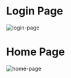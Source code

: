 # Login Page
![login-page](https://github.com/Muddrayss/instagranny-servlet/assets/134165419/7b972f76-2b82-46cb-aa56-7c0be821bbd9)

# Home Page
![home-page](https://github.com/Muddrayss/instagranny-servlet/assets/134165419/d56d758b-abde-4b3d-816b-c0fcb78367e7)
